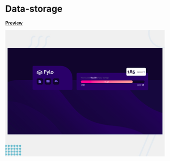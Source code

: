 # Data-storage

[**Preview**](https://carlosqdev.github.io/data-storage/)

![Data Storage](https://github.com/carlosqdev/data-storage/blob/master/static/img/data-storage-preview.png?raw=true)
